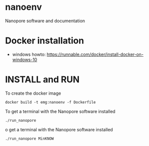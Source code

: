# nanoenv
Nanopore software and documentation

# Docker installation

- windows howto: https://runnable.com/docker/install-docker-on-windows-10

# INSTALL and RUN

To create the docker image

`docker build -t emg:nanoenv -f Dockerfile`

To get a terminal with the Nanopore software installed

`./run_nanopore`


o get a terminal with the Nanopore software installed

`./run_nanopore MinKNOW`
 

